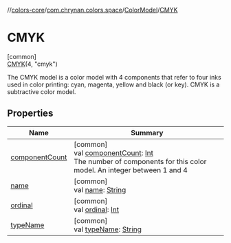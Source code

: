//[colors-core](../../../../index.md)/[com.chrynan.colors.space](../../index.md)/[ColorModel](../index.md)/[CMYK](index.md)

# CMYK

[common]\
[CMYK](index.md)(4, "cmyk")

The CMYK model is a color model with 4 components that refer to four inks used in color printing: cyan, magenta, yellow and black (or key). CMYK is a subtractive color model.

## Properties

| Name | Summary |
|---|---|
| [componentCount](../component-count.md) | [common]<br>val [componentCount](../component-count.md): [Int](https://kotlinlang.org/api/latest/jvm/stdlib/kotlin/-int/index.html)<br>The number of components for this color model. An integer between 1 and 4 |
| [name](../../-render-intent/-p-e-r-c-e-p-t-u-a-l/index.md#-372974862%2FProperties%2F1346026436) | [common]<br>val [name](../../-render-intent/-p-e-r-c-e-p-t-u-a-l/index.md#-372974862%2FProperties%2F1346026436): [String](https://kotlinlang.org/api/latest/jvm/stdlib/kotlin/-string/index.html) |
| [ordinal](../../-render-intent/-p-e-r-c-e-p-t-u-a-l/index.md#-739389684%2FProperties%2F1346026436) | [common]<br>val [ordinal](../../-render-intent/-p-e-r-c-e-p-t-u-a-l/index.md#-739389684%2FProperties%2F1346026436): [Int](https://kotlinlang.org/api/latest/jvm/stdlib/kotlin/-int/index.html) |
| [typeName](../type-name.md) | [common]<br>val [typeName](../type-name.md): [String](https://kotlinlang.org/api/latest/jvm/stdlib/kotlin/-string/index.html) |

